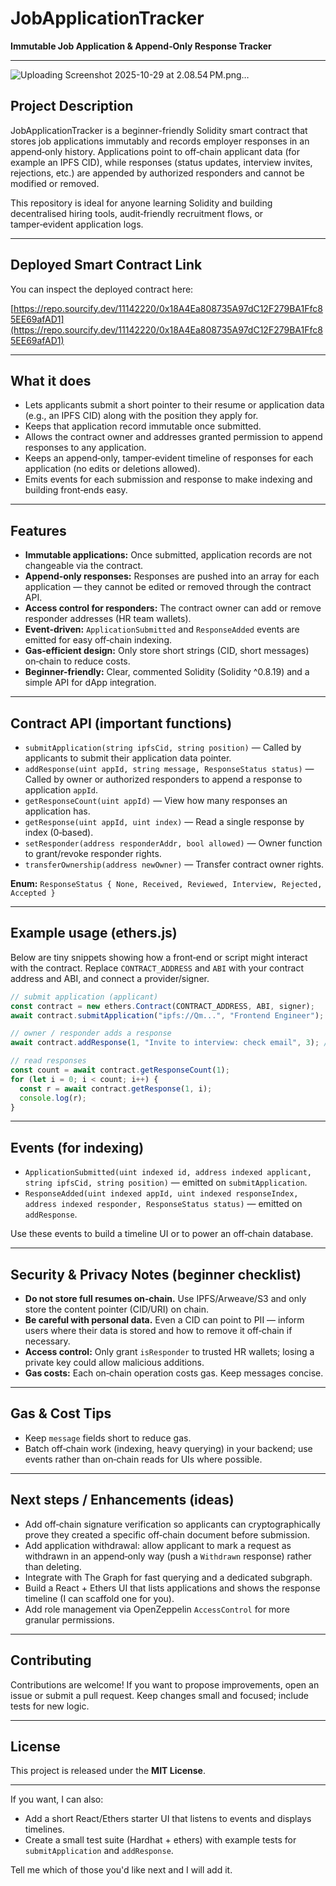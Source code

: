 # JobApplicationTracker

**Immutable Job Application & Append‑Only Response Tracker**

---

![Uploading Screenshot 2025-10-29 at 2.08.54 PM.png…]()

## Project Description

JobApplicationTracker is a beginner-friendly Solidity smart contract that stores job applications immutably and records employer responses in an append‑only history. Applications point to off‑chain applicant data (for example an IPFS CID), while responses (status updates, interview invites, rejections, etc.) are appended by authorized responders and cannot be modified or removed.

This repository is ideal for anyone learning Solidity and building decentralised hiring tools, audit‑friendly recruitment flows, or tamper‑evident application logs.

---

## Deployed Smart Contract Link

You can inspect the deployed contract here:

[https://repo.sourcify.dev/11142220/0x18A4Ea808735A97dC12F279BA1Ffc85EE69afAD1](https://repo.sourcify.dev/11142220/0x18A4Ea808735A97dC12F279BA1Ffc85EE69afAD1)

---

## What it does

* Lets applicants submit a short pointer to their resume or application data (e.g., an IPFS CID) along with the position they apply for.
* Keeps that application record immutable once submitted.
* Allows the contract owner and addresses granted permission to append responses to any application.
* Keeps an append‑only, tamper‑evident timeline of responses for each application (no edits or deletions allowed).
* Emits events for each submission and response to make indexing and building front‑ends easy.

---

## Features

* **Immutable applications:** Once submitted, application records are not changeable via the contract.
* **Append‑only responses:** Responses are pushed into an array for each application — they cannot be edited or removed through the contract API.
* **Access control for responders:** The contract owner can add or remove responder addresses (HR team wallets).
* **Event-driven:** `ApplicationSubmitted` and `ResponseAdded` events are emitted for easy off‑chain indexing.
* **Gas‑efficient design:** Only store short strings (CID, short messages) on‑chain to reduce costs.
* **Beginner-friendly:** Clear, commented Solidity (Solidity ^0.8.19) and a simple API for dApp integration.

---

## Contract API (important functions)

* `submitApplication(string ipfsCid, string position)` — Called by applicants to submit their application data pointer.
* `addResponse(uint appId, string message, ResponseStatus status)` — Called by owner or authorized responders to append a response to application `appId`.
* `getResponseCount(uint appId)` — View how many responses an application has.
* `getResponse(uint appId, uint index)` — Read a single response by index (0‑based).
* `setResponder(address responderAddr, bool allowed)` — Owner function to grant/revoke responder rights.
* `transferOwnership(address newOwner)` — Transfer contract owner rights.

**Enum:** `ResponseStatus { None, Received, Reviewed, Interview, Rejected, Accepted }`

---

## Example usage (ethers.js)

Below are tiny snippets showing how a front‑end or script might interact with the contract. Replace `CONTRACT_ADDRESS` and `ABI` with your contract address and ABI, and connect a provider/signer.

```javascript
// submit application (applicant)
const contract = new ethers.Contract(CONTRACT_ADDRESS, ABI, signer);
await contract.submitApplication("ipfs://Qm...", "Frontend Engineer");

// owner / responder adds a response
await contract.addResponse(1, "Invite to interview: check email", 3); // 3 => Interview

// read responses
const count = await contract.getResponseCount(1);
for (let i = 0; i < count; i++) {
  const r = await contract.getResponse(1, i);
  console.log(r);
}
```

---

## Events (for indexing)

* `ApplicationSubmitted(uint indexed id, address indexed applicant, string ipfsCid, string position)` — emitted on `submitApplication`.
* `ResponseAdded(uint indexed appId, uint indexed responseIndex, address indexed responder, ResponseStatus status)` — emitted on `addResponse`.

Use these events to build a timeline UI or to power an off‑chain database.

---

## Security & Privacy Notes (beginner checklist)

* **Do not store full resumes on‑chain.** Use IPFS/Arweave/S3 and only store the content pointer (CID/URI) on chain.
* **Be careful with personal data.** Even a CID can point to PII — inform users where their data is stored and how to remove it off‑chain if necessary.
* **Access control:** Only grant `isResponder` to trusted HR wallets; losing a private key could allow malicious additions.
* **Gas costs:** Each on‑chain operation costs gas. Keep messages concise.

---

## Gas & Cost Tips

* Keep `message` fields short to reduce gas.
* Batch off‑chain work (indexing, heavy querying) in your backend; use events rather than on‑chain reads for UIs where possible.

---

## Next steps / Enhancements (ideas)

* Add off‑chain signature verification so applicants can cryptographically prove they created a specific off‑chain document before submission.
* Add application withdrawal: allow applicant to mark a request as withdrawn in an append‑only way (push a `Withdrawn` response) rather than deleting.
* Integrate with The Graph for fast querying and a dedicated subgraph.
* Build a React + Ethers UI that lists applications and shows the response timeline (I can scaffold one for you).
* Add role management via OpenZeppelin `AccessControl` for more granular permissions.

---

## Contributing

Contributions are welcome! If you want to propose improvements, open an issue or submit a pull request. Keep changes small and focused; include tests for new logic.

---

## License

This project is released under the **MIT License**.

---

If you want, I can also:

* Add a short React/Ethers starter UI that listens to events and displays timelines.
* Create a small test suite (Hardhat + ethers) with example tests for `submitApplication` and `addResponse`.

Tell me which of those you'd like next and I will add it.
